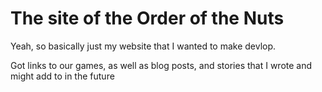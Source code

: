 # The site of the Order of the Nuts

Yeah, so basically just my website that I wanted to make devlop.

Got links to our games, as well as blog posts, and stories that I wrote and might add to in the future
